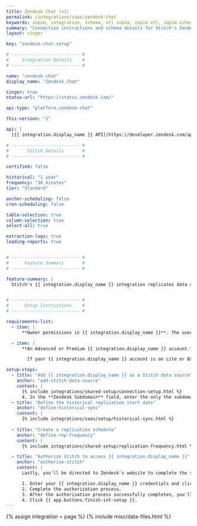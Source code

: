 ```yaml
---
title: Zendesk Chat (v1)
permalink: /integrations/saas/zendesk-chat
keywords: zopim, integration, schema, etl zopim, zopim etl, zopim schema, zendesk chat, zendesk
summary: "Connection instructions and schema details for Stitch's Zendesk Chat integration."
layout: singer

key: "zendesk-chat-setup"

# -------------------------- #
#     Integration Details    #
# -------------------------- #

name: "zendesk-chat"
display_name: "Zendesk Chat"

singer: true
status-url: "https://status.zendesk.com/"

api-type: "platform.zendesk-chat"

this-version: "1"

api: |
  [{{ integration.display_name }} API](https://developer.zendesk.com/api-reference/live-chat/introduction){:target="new"}

# -------------------------- #
#       Stitch Details       #
# -------------------------- #

certified: false

historical: "1 year"
frequency: "30 minutes"
tier: "Standard"

anchor-scheduling: false
cron-scheduling: false

table-selection: true
column-selection: true
select-all: true

extraction-logs: true
loading-reports: true


# -------------------------- #
#      Feature Summary       #
# -------------------------- #

feature-summary: |
  Stitch's {{ integration.display_name }} integration replicates data using the {{ integration.api | flatify | strip }}. Refer to the [Schema](#schema) section for a list of objects available for replication.


# -------------------------- #
#      Setup Instructions    #
# -------------------------- #

requirements-list:
  - item: |
      **Owner permissions in {{ integration.display_name }}**. The user who authorizes the integration must have [Owner permissions in {{ integration.display_name }}](https://support.zendesk.com/hc/en-us/articles/360022182234){:target="_blank"}. Otherwise, Stitch will encounter authentication issues and be unable to replicate data.

  - item: |
      **An Advanced or Premium {{ integration.display_name }} account.** Zendesk only allows customers on their Advanced or Paid {{ integration.display_name }} plans to utilize the Rest API, which is what Stitch uses to connect to your {{ integration.display_name }} account and replicate data.

        If your {{ integration.display_name }} account is on Lite or Basic, you will need to upgrade your {{ integration.display_name }} plan. [More info on {{ integration.display_name }} plans can be found on Zendesk's website](https://www.zendesk.com/pricing/#everyone){:target="_blank"}.

setup-steps:
  - title: "Add {{ integration.display_name }} as a Stitch data source"
    anchor: "add-stitch-data-source"
    content: |
      {% include integrations/shared-setup/connection-setup.html %}
      4. In the **Zendesk Subdomain** field, enter the only the subdomain of your Zendesk site. For example, the subdomain of `stitchdata.zendesk.com` would be `stitchdata`.
  - title: "Define the historical replication start date"
    anchor: "define-historical-sync"
    content: |
      {% include integrations/saas/setup/historical-sync.html %}
  
  - title: "Create a replication schedule"
    anchor: "define-rep-frequency"
    content: |
      {% include integrations/shared-setup/replication-frequency.html %}

  - title: "Authorize Stitch to access {{ integration.display_name }}"
    anchor: "authorize-stitch"
    content: |
      Lastly, you'll be directed to Zendesk's website to complete the setup.

      1. Enter your {{ integration.display_name }} credentials and click **Login**.
      2. Complete the authorization process.
      3. After the authorization process successfully completes, you'll be redirected back to Stitch.
      4. Click {{ app.buttons.finish-int-setup }}.
---
```

{% assign integration = page %}
{% include misc/data-files.html %}